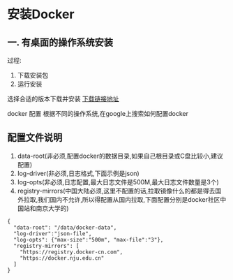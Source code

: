 # 安装Docker
## 一. 有桌面的操作系统安装
过程:
1. 下载安装包
2. 运行安装

选择合适的版本下载并安装
[下载链接地址](https://www.docker.com/get-started/)


docker 配置
根据不同的操作系统,在google上搜索如何配置docker
## 配置文件说明
1. data-root(非必须,配置docker的数据目录,如果自己根目录或C盘比较小,建议配置)
2. log-driver(非必须,日志格式,下面示例是json)
3. log-opts(非必须,日志配置,最大日志文件是500M,最大日志文件数量是3个)
4. registry-mirrors(中国大陆必须,这里不配置的话,拉取镜像什么的都是得去国外拉取,我们国内不允许,所以得配置从国内拉取,下面配置分别是docker社区中国站和南京大学的)

```
{
  "data-root": "/data/docker-data",
  "log-driver":"json-file",
  "log-opts": {"max-size":"500m", "max-file":"3"},
  "registry-mirrors": [
    "https://registry.docker-cn.com",
    "https://docker.nju.edu.cn"
  ]
}
```


